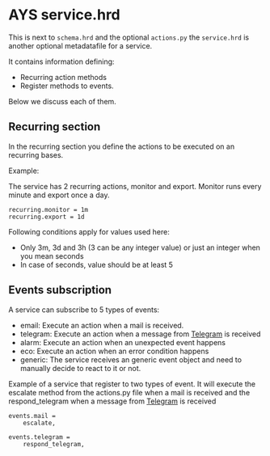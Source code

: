 # AYS service.hrd

This is next to `schema.hrd` and the optional `actions.py` the `service.hrd` is another optional metadatafile for a service.

It contains information defining:

- Recurring action methods
- Register methods to events.

Below we discuss each of them.

## Recurring section

In the recurring section you define the actions to be executed on an recurring bases.

Example:

The service has 2 recurring actions, monitor and export. Monitor runs every minute and export once a day.

```
recurring.monitor = 1m
recurring.export = 1d
```

Following conditions apply for values used here:

- Only 3m, 3d and 3h (3 can be any integer value) or just an integer when you mean seconds
- In case of seconds, value should be at least 5

## Events subscription

A service can subscribe to 5 types of events:

- email: Execute an action when a mail is received.
- telegram: Execute an action when a message from [Telegram](telegram.org) is received
- alarm: Execute an action when an unexpected event happens
- eco: Execute an action when an error condition happens
- generic: The service receives an generic event object and need to manually decide to react to it or not.

Example of a service that register to two types of event. It will execute the escalate method from the actions.py file when a mail is received and the respond_telegram when a message from [Telegram](telegram.org) is received

```
events.mail =
    escalate,

events.telegram =
    respond_telegram,
```
